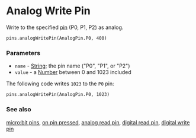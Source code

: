 # Analog Write Pin

Write to the specified [pin](/microbit/device/pins) (P0, P1, P2) as analog.

```sig
pins.analogWritePin(AnalogPin.P0, 400)
```

### Parameters

* `name` - [String](/microbit/reference/types/string); the pin name ("P0", "P1", or "P2")
* `value` - a [Number](/microbit/reference/types/number) between 0 and 1023 included

The following code writes `1023` to the `P0` pin:

```blocks
pins.analogWritePin(AnalogPin.P0, 1023)
```

### See also

[micro:bit pins](/microbit/device/pins), [on pin pressed](/microbit/reference/input/on-pin-pressed), [analog read pin](/microbit/reference/pins/analog-read-pin), [digital read pin](/microbit/reference/pins/digital-read-pin), [digital write pin](/microbit/reference/pins/digital-write-pin)

